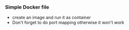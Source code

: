 ### Simple Docker file

- create an image and run it as container
- Don't forget to do port mapping otherwise it won't work
